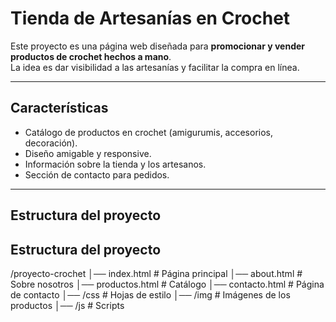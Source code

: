 #  Tienda de Artesanías en Crochet

Este proyecto es una página web diseñada para **promocionar y vender productos de crochet hechos a mano**.  
La idea es dar visibilidad a las artesanías y facilitar la compra en línea.

---

##  Características
- Catálogo de productos en crochet (amigurumis, accesorios, decoración).
- Diseño amigable y responsive.
- Información sobre la tienda y los artesanos.
- Sección de contacto para pedidos.

---

##  Estructura del proyecto
##  Estructura del proyecto
/proyecto-crochet
│── index.html # Página principal
│── about.html # Sobre nosotros
│── productos.html # Catálogo
│── contacto.html # Página de contacto
│── /css # Hojas de estilo
│── /img # Imágenes de los productos
│── /js # Scripts
